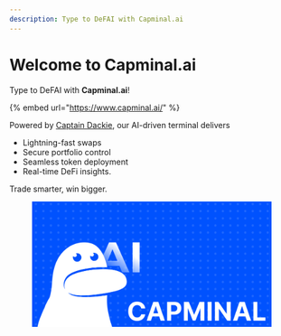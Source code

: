 ```yaml
---
description: Type to DeFAI with Capminal.ai
---
```


# Welcome to Capminal.ai

Type to DeFAI with **Capminal.ai**!

{% embed url="https://www.capminal.ai/" %}

Powered by [Captain Dackie](https://x.com/captain_dackie), our AI-driven terminal delivers&#x20;

* Lightning-fast swaps
* Secure portfolio control
* Seamless token deployment&#x20;
* Real-time DeFi insights.&#x20;

Trade smarter, win bigger.

<figure><img src=".gitbook/assets/cap_square_1200x630_2.png" alt=""><figcaption></figcaption></figure>
